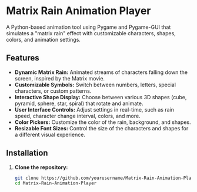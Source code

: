 # Matrix Rain Animation Player

A Python-based animation tool using Pygame and Pygame-GUI that simulates a "matrix rain" effect with customizable characters, shapes, colors, and animation settings.

## Features

- **Dynamic Matrix Rain:** Animated streams of characters falling down the screen, inspired by the Matrix movie.
- **Customizable Symbols:** Switch between numbers, letters, special characters, or custom patterns.
- **Interactive Shape Display:** Choose between various 3D shapes (cube, pyramid, sphere, star, spiral) that rotate and animate.
- **User Interface Controls:** Adjust settings in real-time, such as rain speed, character change interval, colors, and more.
- **Color Pickers:** Customize the color of the rain, background, and shapes.
- **Resizable Font Sizes:** Control the size of the characters and shapes for a different visual experience.

## Installation

1. **Clone the repository:**
   ```bash
   git clone https://github.com/yourusername/Matrix-Rain-Animation-Player.git
   cd Matrix-Rain-Animation-Player
